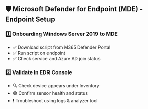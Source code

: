 ## 🛡️ Microsoft Defender for Endpoint (MDE) - Endpoint Setup

### 1️⃣ Onboarding Windows Server 2019 to MDE
- ✅ Download script from M365 Defender Portal
- ✅ Run script on endpoint
- ✅ Check service and Azure AD join status

### 2️⃣ Validate in EDR Console
- 🔍 Check device appears under Inventory
- 🟢 Confirm sensor health and status
- ❗ Troubleshoot using logs & analyzer tool
